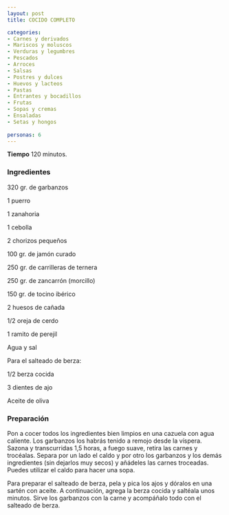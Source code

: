 ```yaml
---
layout: post
title: COCIDO COMPLETO

categories:
- Carnes y derivados
- Mariscos y moluscos
- Verduras y legumbres
- Pescados
- Arroces
- Salsas
- Postres y dulces
- Huevos y lacteos
- Pastas
- Entrantes y bocadillos
- Frutas
- Sopas y cremas
- Ensaladas
- Setas y hongos
 
personas: 6 
---
```

<b>Tiempo</b> 120 minutos.

<h3>Ingredientes</h3>
320 gr. de garbanzos

1 puerro

1 zanahoria

1 cebolla

2 chorizos pequeños

100 gr. de jamón curado

250 gr. de carrilleras de ternera

250 gr. de zancarrón (morcillo)

150 gr. de tocino ibérico

2 huesos de cañada

1/2 oreja de cerdo

1 ramito de perejil

Agua y sal

Para el salteado de berza:

1/2 berza cocida

3 dientes de ajo

Aceite de oliva

<h3>Preparación</h3>
Pon a cocer todos los ingredientes bien limpios en una cazuela con agua caliente. Los garbanzos los habrás tenido a remojo desde la víspera. Sazona y transcurridas 1,5 horas, a fuego suave, retira las carnes y trocéalas. Separa por un lado el caldo y por otro los garbanzos y los demás ingredientes (sin dejarlos muy secos) y añádeles las carnes troceadas. Puedes utilizar el caldo para hacer una sopa.

Para preparar el salteado de berza, pela y pica los ajos y dóralos en una sartén con aceite. A continuación, agrega la berza cocida y saltéala unos minutos. Sirve los garbanzos con la carne y acompáñalo todo con el salteado de berza.

